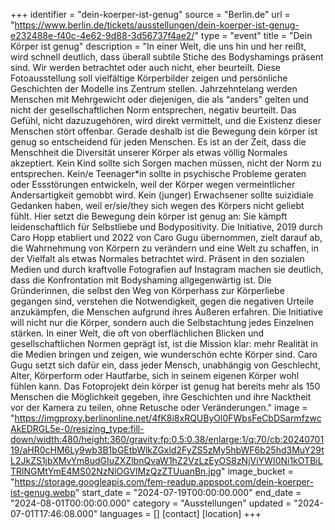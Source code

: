 +++
identifier = "dein-koerper-ist-genug"
source = "Berlin.de"
url = "https://www.berlin.de/tickets/ausstellungen/dein-koerper-ist-genug-e232488e-f40c-4e62-9d88-3d56737f4ae2/"
type = "event"
title = "Dein Körper ist genug"
description = "In einer Welt, die uns hin und her reißt, wird schnell deutlich, dass überall subtile Stiche des Bodyshamings präsent sind. Wir werden betrachtet oder auch nicht, eher beurteilt. Diese Fotoausstellung soll vielfältige Körperbilder zeigen und persönliche Geschichten der Modelle ins Zentrum stellen.
Jahrzehntelang werden Menschen mit Mehrgewicht oder diejenigen, die als “anders” gelten und nicht der gesellschaftlichen Norm entsprechen, negativ beurteilt. Das Gefühl, nicht dazuzugehören, wird direkt vermittelt, und die Existenz dieser Menschen stört offenbar. Gerade deshalb ist die Bewegung dein körper ist genug so entscheidend für jeden Menschen. Es ist an der Zeit, dass die Menschheit die Diversität unserer Körper als etwas völlig Normales akzeptiert. Kein Kind sollte sich Sorgen machen müssen, nicht der Norm zu entsprechen. Kein/e Teenager*in sollte in psychische Probleme geraten oder Essstörungen entwickeln, weil der Körper wegen vermeintlicher Andersartigkeit gemobbt wird. Kein (junger) Erwachsener sollte suizidiale Gedanken haben, weil er/sie/they sich wegen des Körpers nicht geliebt fühlt.
Hier setzt die Bewegung dein körper ist genug an: Sie kämpft leidenschaftlich für Selbstliebe und Bodypositivity. Die Initiative, 2019 durch Caro Hopp etabliert und 2022 von Caro Gugu übernommen, zielt darauf ab, die Wahrnehmung von Körpern zu verändern und eine Welt zu schaffen, in der Vielfalt als etwas Normales betrachtet wird. Präsent in den sozialen Medien und durch kraftvolle Fotografien auf Instagram machen sie deutlich, dass die Konfrontation mit Bodyshaming allgegenwärtig ist. Die Gründerinnen, die selbst den Weg von Körperhass zur Körperliebe gegangen sind, verstehen die Notwendigkeit, gegen die negativen Urteile anzukämpfen, die Menschen aufgrund ihres Äußeren erfahren.
Die Initiative will nicht nur die Körper, sondern auch die Selbstachtung jedes Einzelnen stärken. In einer Welt, die oft von oberflächlichen Blicken und gesellschaftlichen Normen geprägt ist, ist die Mission klar: mehr Realität in die Medien bringen und zeigen, wie wunderschön echte Körper sind. Caro Gugu setzt sich dafür ein, dass jeder Mensch, unabhängig von Geschlecht, Alter, Körperform oder Hautfarbe, sich in seinem eigenen Körper wohl fühlen kann. Das Fotoprojekt dein körper ist genug hat bereits mehr als 150 Menschen die Möglichkeit gegeben, ihre Geschichten und ihre Nacktheit vor der Kamera zu teilen, ohne Retusche oder Veränderungen."
image = "https://imgproxy.berlinonline.net/4fK8i8xRQUByOl0FWbsFeCbDSarmfzwcAkEDRGL5e-0/resizing_type:fill-down/width:480/height:360/gravity:fp:0.5:0.38/enlarge:1/q:70/cb:2024070119/aHR0cHM6Ly9wb3B1bGEtbWlkZGxld2FyZS5zMy5hbWF6b25hd3MuY29tL2JkZS1jbXMvYm8udGIuZXZlbnQvaW1hZ2VzLzEyOS8zNjViYWI0Ni1kOTBiLTRlNGMtYmE4MS02NzNlOGVlMzQzZTUuanBn.jpg"
image_bucket = "https://storage.googleapis.com/fem-readup.appspot.com/dein-koerper-ist-genug.webp"
start_date = "2024-07-19T00:00:00.000"
end_date = "2024-08-01T00:00:00.000"
category = "Ausstellungen"
updated = "2024-07-01T17:46:08.000"
languages = []
[contact]
[location]
+++